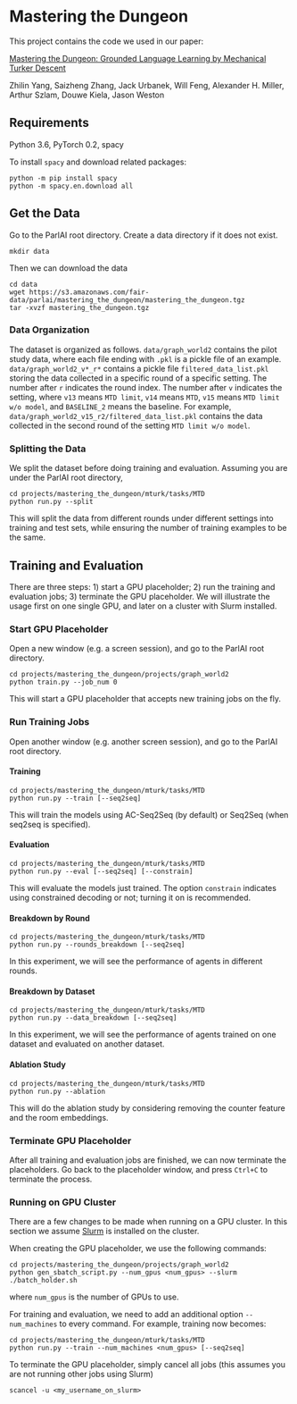 # Mastering the Dungeon

This project contains the code we used in our paper:

[Mastering the Dungeon: Grounded Language Learning by Mechanical Turker Descent](https://arxiv.org/abs/1711.07950)

Zhilin Yang, Saizheng Zhang, Jack Urbanek, Will Feng, Alexander H. Miller, Arthur Szlam, Douwe Kiela, Jason Weston

## Requirements

Python 3.6, PyTorch 0.2, spacy

To install `spacy` and download related packages:
```
python -m pip install spacy
python -m spacy.en.download all
```

## Get the Data

Go to the ParlAI root directory. Create a data directory if it does not exist.
```
mkdir data
```

Then we can download the data
```
cd data
wget https://s3.amazonaws.com/fair-data/parlai/mastering_the_dungeon/mastering_the_dungeon.tgz
tar -xvzf mastering_the_dungeon.tgz
```

### Data Organization

The dataset is organized as follows. `data/graph_world2` contains the pilot study data, where each file ending with `.pkl` is a pickle file of an example. `data/graph_world2_v*_r*` contains a pickle file `filtered_data_list.pkl` storing the data collected in a specific round of a specific setting. The number after `r` indicates the round index. The number after `v` indicates the setting, where `v13` means `MTD limit`, `v14` means `MTD`, `v15` means `MTD limit w/o model`, and `BASELINE_2` means the baseline. For example, `data/graph_world2_v15_r2/filtered_data_list.pkl` contains the data collected in the second round of the setting `MTD limit w/o model`.

### Splitting the Data

We split the dataset before doing training and evaluation. Assuming you are under the ParlAI root directory,
```
cd projects/mastering_the_dungeon/mturk/tasks/MTD
python run.py --split
```

This will split the data from different rounds under different settings into training and test sets, while ensuring the number of training examples to be the same.

## Training and Evaluation

There are three steps: 1) start a GPU placeholder; 2) run the training and evaluation jobs; 3) terminate the GPU placeholder. We will illustrate the usage first on one single GPU, and later on a cluster with Slurm installed.

### Start GPU Placeholder

Open a new window (e.g. a screen session), and go to the ParlAI root directory.
```
cd projects/mastering_the_dungeon/projects/graph_world2
python train.py --job_num 0
```

This will start a GPU placeholder that accepts new training jobs on the fly.

### Run Training Jobs

Open another window (e.g. another screen session), and go to the ParlAI root directory.

#### Training
```
cd projects/mastering_the_dungeon/mturk/tasks/MTD
python run.py --train [--seq2seq]
```

This will train the models using AC-Seq2Seq (by default) or Seq2Seq (when seq2seq is specified).

#### Evaluation
```
cd projects/mastering_the_dungeon/mturk/tasks/MTD
python run.py --eval [--seq2seq] [--constrain]
```

This will evaluate the models just trained. The option `constrain` indicates using constrained decoding or not; turning it on is recommended.

#### Breakdown by Round
```
cd projects/mastering_the_dungeon/mturk/tasks/MTD
python run.py --rounds_breakdown [--seq2seq]
```

In this experiment, we will see the performance of agents in different rounds.

#### Breakdown by Dataset
```
cd projects/mastering_the_dungeon/mturk/tasks/MTD
python run.py --data_breakdown [--seq2seq]
```

In this experiment, we will see the performance of agents trained on one dataset and evaluated on another dataset.

#### Ablation Study
```
cd projects/mastering_the_dungeon/mturk/tasks/MTD
python run.py --ablation
```

This will do the ablation study by considering removing the counter feature and the room embeddings.

### Terminate GPU Placeholder

After all training and evaluation jobs are finished, we can now terminate the placeholders. Go back to the placeholder window, and press `Ctrl+C` to terminate the process.

### Running on GPU Cluster

There are a few changes to be made when running on a GPU cluster. In this section we assume [Slurm](https://slurm.schedmd.com/) is installed on the cluster.

When creating the GPU placeholder, we use the following commands:
```
cd projects/mastering_the_dungeon/projects/graph_world2
python gen_sbatch_script.py --num_gpus <num_gpus> --slurm
./batch_holder.sh
```
where `num_gpus` is the number of GPUs to use.

For training and evaluation, we need to add an additional option `--num_machines` to every command. For example, training now becomes:
```
cd projects/mastering_the_dungeon/mturk/tasks/MTD
python run.py --train --num_machines <num_gpus> [--seq2seq]
```

To terminate the GPU placeholder, simply cancel all jobs (this assumes you are not running other jobs using Slurm)
```
scancel -u <my_username_on_slurm>
```
